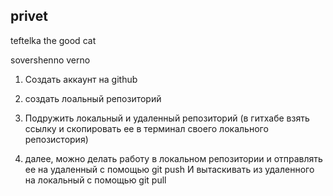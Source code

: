 ## privet

teftelka the good cat

sovershenno verno

1. Создать аккаунт на github

2. создать лоальный репозиторий

3. Подружить локальный и удаленный репозиторий (в гитхабе взять ссылку и скопировать ее в терминал своего локального репозистория)

4. далее, можно делать работу в локальном репозитории и отправлять ее на удаленный с помощью git push И вытаскивать из удаленного на локальный с помощью git pull 



